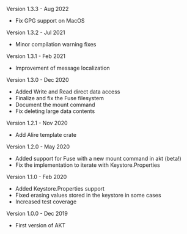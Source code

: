 Version 1.3.3  - Aug 2022
  - Fix GPG support on MacOS

Version 1.3.2  - Jul 2021
  - Minor compilation warning fixes

Version 1.3.1  - Feb 2021
  - Improvement of message localization

Version 1.3.0  - Dec 2020
  - Added Write and Read direct data access
  - Finalize and fix the Fuse filesystem
  - Document the mount command
  - Fix deleting large data contents

Version 1.2.1  - Nov 2020
  - Add Alire template crate

Version 1.2.0  - May 2020
  - Added support for Fuse with a new mount command in akt (beta!)
  - Fix the implementation to iterate with Keystore.Properties

Version 1.1.0  - Feb 2020
  - Added Keystore.Properties support
  - Fixed erasing values stored in the keystore in some cases
  - Increased test coverage

Version 1.0.0  - Dec 2019
  - First version of AKT


